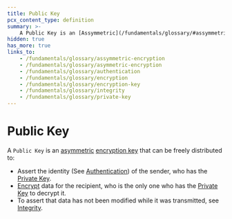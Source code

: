 ```yaml
---
title: Public Key
pcx_content_type: definition
summary: >-
    A Public Key is an [Assymmetric](/fundamentals/glossary/#assymmetric-encryption) [Encryption Key](/fundamentals/glossary/#encryption-key) that can be freely distributed.
hidden: true
has_more: true
links_to:
    - /fundamentals/glossary/assymmetric-encryption
    - /fundamentals/glossary/asymmetric-encryption
    - /fundamentals/glossary/authentication
    - /fundamentals/glossary/encryption
    - /fundamentals/glossary/encryption-key
    - /fundamentals/glossary/integrity
    - /fundamentals/glossary/private-key
---
```


# Public Key

A `Public Key` is an [asymmetric](/fundamentals/glossary/asymmetric-encryption) [encryption key](/fundamentals/glossary/encryption-key) that can be freely distributed to:

-   Assert the identity (See [Authentication](/fundamentals/glossary/authentication)) of the sender, who has the [Private Key](/fundamentals/glossary/private-key).
-   [Encrypt](/fundamentals/glossary/encryption) data for the recipient, who is the only one who has the [Private Key](/fundamentals/glossary/private-key) to decrypt it.
-   To assert that data has not been modified while it was transmitted, see [Integrity](/fundamentals/glossary/integrity).
